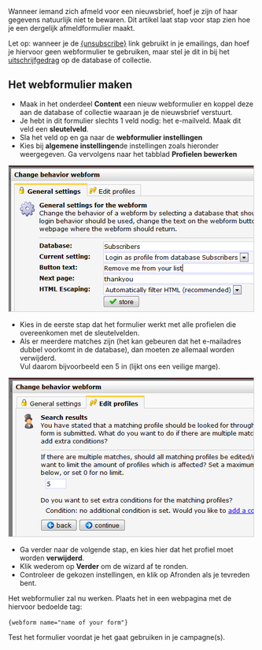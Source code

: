 Wanneer iemand zich afmeld voor een nieuwsbrief, hoef je zijn of haar
gegevens natuurlijk niet te bewaren. Dit artikel laat stap voor stap
zien hoe je een dergelijk afmeldformulier maakt.

Let op: wanneer je de
[{unsubscribe}](<http://www.copernica.com/nl/ondersteuning/de-uitschrijflink-unsubscribe-tag>)
link gebruikt in je emailings, dan hoef je hiervoor geen webformulier te
gebruiken, maar stel je dit in bij het
[uitschrijfgedrag](<http://www.copernica.com/nl/ondersteuning/uitschrijfgedrag-instellen-op-database-of-collectie>)
op de database of collectie.

Het webformulier maken
----------------------

-   Maak in het onderdeel **Content** een nieuw webformulier en koppel
    deze aan de database of collectie waaraan je de nieuwsbrief
    verstuurt.
-   Je hebt in dit formulier slechts 1 veld nodig: het e-mailveld. Maak
    dit veld een **sleutelveld**.
-   Sla het veld op en ga naar de **webformulier instellingen**
-   Kies bij **algemene instellingen**de instellingen zoals hieronder
    weergegeven. Ga vervolgens naar het tabblad **Profielen bewerken**

![](../images/remove1.png)

-   Kies in de eerste stap dat het formulier werkt met alle profielen
    die overeenkomen met de sleutelvelden.
-   Als er meerdere matches zijn (het kan gebeuren dat het e-mailadres
    dubbel voorkomt in de database), dan moeten ze allemaal worden
    verwijderd.\
     Vul daarom bijvoorbeeld een 5 in (lijkt ons een veilige marge).

![](../images/remove3.png)

-   Ga verder naar de volgende stap, en kies hier dat het profiel moet
    worden **verwijderd**.
-   Klik wederom op **Verder** om de wizard af te ronden.
-   Controleer de gekozen instellingen, en klik op Afronden als je
    tevreden bent.

Het webformulier zal nu werken. Plaats het in een webpagina met de
hiervoor bedoelde tag:

`{webform name="name of your form"}`

Test het formulier voordat je het gaat gebruiken in je campagne(s).
